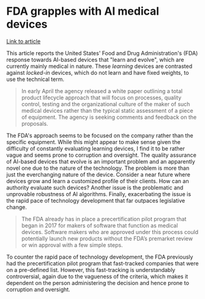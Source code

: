 # FDA grapples with AI medical devices

[Link to article](https://www.rollcall.com/news/fda-grapples-with-living-medical-devices)

This article reports the United States' Food and Drug Administration's (FDA) response towards AI-based devices that "learn and evolve", which are currently mainly medical in nature. These *learning* devices are contrasted against *locked-in* devices, which do not learn and have fixed weights, to use the technical term.

> In early April the agency released a white paper outlining a total product lifecycle approach that will focus on processes, quality control, testing and the organizational culture of the maker of such medical devices rather than the typical static assessment of a piece of equipment. The agency is seeking comments and feedback on the proposals.

The FDA's approach seems to be focused on the company rather than the specific equipment. While this might appear to make sense given the difficulty of constantly evaluating learning devices, I find it to be rather vague and seems prone to corruption and oversight. The quality assurance of AI-based devices that evolve is an important problem and an apparently novel one due to the nature of the technology. The problem is more than just the everchanging nature of the device. Consider a near future where devices grow and learn a customized profile of their clients. How can an authority evaluate such devices? Another issue is the problematic and unprovable robustness of AI algorithms. Finally, exacerbating the issue is the rapid pace of technology development that far outpaces legislative change.

> The FDA already has in place a precertification pilot program that began in 2017 for makers of software that function as medical devices. Software makers who are approved under this process could potentially launch new products without the FDA’s premarket review or win approval with a few simple steps.

To counter the rapid pace of technology development, the FDA previously had the precertification pilot program that fast-tracked companies that were on a pre-defined list. However, this fast-tracking is understandably controversial, again due to the vagueness of the criteria, which makes it dependent on the person administering the decision and hence prone to corruption and oversight.
